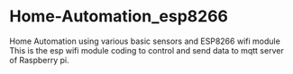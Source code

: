 # Home-Automation_esp8266
Home Automation using various basic sensors and ESP8266 wifi module
This is the esp wifi module coding to control and send data to mqtt server of Raspberry pi.
